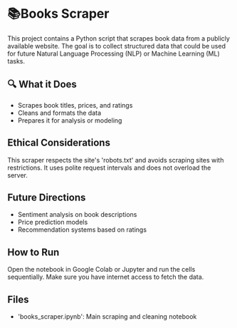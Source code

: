 # 📚Books Scraper
This project contains a Python script that scrapes book data from a publicly available website. The goal is to collect structured data that could be used for future Natural Language Processing
(NLP) or Machine Learning (ML) tasks.
## 🔍 What it Does

- Scrapes book titles, prices, and ratings
- Cleans and formats the data
- Prepares it for analysis or modeling

## Ethical Considerations
This scraper respects the site's 'robots.txt' and avoids scraping sites with restrictions. It uses polite request intervals and does not overload the server.
## Future Directions

- Sentiment analysis on book descriptions
- Price prediction models
- Recommendation systems based on ratings

## How to Run
Open the notebook in Google Colab or Jupyter and run the cells sequentially. Make sure you have internet access to fetch the data.
## Files
- 'books_scraper.ipynb': Main scraping and cleaning notebook
